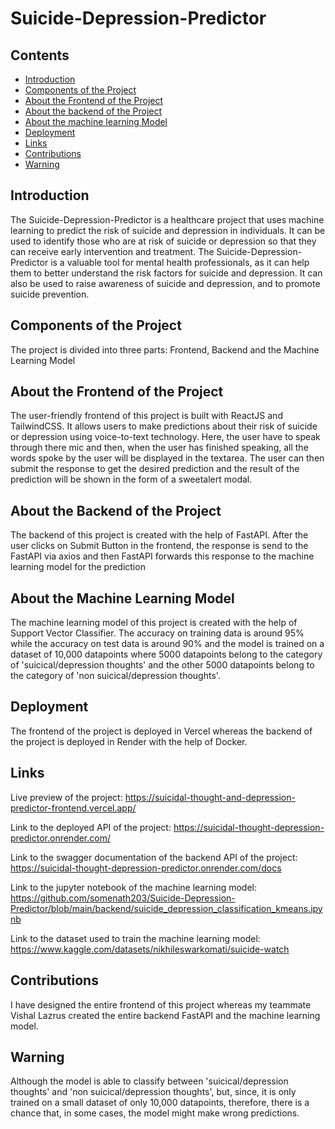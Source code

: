 # Suicide-Depression-Predictor

## Contents

- [Introduction](#Introduction)
- [Components of the Project](#Components-of-the-Project)
- [About the Frontend of the Project](#About-the-Frontend-of-the-Project)
- [About the backend of the Project](#About-the-Backend-of-the-Project)
- [About the machine learning Model](#About-the-Machine-Learning-Model)
- [Deployment](#Deployment)
- [Links](#Links)
- [Contributions](#Contributions)
- [Warning](#Warning)



## Introduction 

The Suicide-Depression-Predictor is a healthcare project that uses machine learning to predict the risk of suicide and depression in individuals. It can be used to identify those who are at risk of suicide or depression so that they can receive early intervention and treatment.
The Suicide-Depression-Predictor is a valuable tool for mental health professionals, as it can help them to better understand the risk factors for suicide and depression. It can also be used to raise awareness of suicide and depression, and to promote suicide prevention.

## Components of the Project

The project is divided into three parts: Frontend, Backend and the Machine Learning Model

## About the Frontend of the Project

The user-friendly frontend of this project is built with ReactJS and TailwindCSS. It allows users to make predictions about their risk of suicide or depression using voice-to-text technology. Here, the user have
to speak through there mic and then, when the user has finished speaking, all the words spoke by the user will be displayed in the textarea. The user can then submit the response to get the desired prediction and the result of the prediction will be shown in the form of a sweetalert modal.

## About the Backend of the Project

The backend of this project is created with the help of FastAPI. After the user clicks on Submit Button in the frontend, the response is send to the FastAPI via axios and then FastAPI forwards this response to the machine 
learning model for the prediction

## About the Machine Learning Model

The machine learning model of this project is created with the help of Support Vector Classifier. The accuracy on training data is around 95% while the accuracy on test data is around 90% and the model is trained 
on a dataset of 10,000 datapoints where 5000 datapoints belong to the category of 'suicical/depression thoughts' and the other 5000 datapoints belong to the category of 'non suicical/depression thoughts'.

## Deployment

The frontend of the project is deployed in Vercel whereas the backend of the project is deployed in Render with the help of Docker.

## Links

Live preview of the project: https://suicidal-thought-and-depression-predictor-frontend.vercel.app/

Link to the deployed API of the project: https://suicidal-thought-depression-predictor.onrender.com/

Link to the swagger documentation of the backend API of the project: https://suicidal-thought-depression-predictor.onrender.com/docs

Link to the jupyter notebook of the machine learning model: https://github.com/somenath203/Suicide-Depression-Predictor/blob/main/backend/suicide_depression_classification_kmeans.ipynb

Link to the dataset used to train the machine learning model: https://www.kaggle.com/datasets/nikhileswarkomati/suicide-watch

## Contributions

I have designed the entire frontend of this project whereas my teammate Vishal Lazrus created the entire backend FastAPI and the machine learning model.

## Warning

Although the model is able to classify between 'suicical/depression thoughts' and 'non suicical/depression thoughts', but, since, it is only trained on a small dataset of only 10,000 datapoints, therefore,
there is a chance that, in some cases, the model might make wrong predictions.

